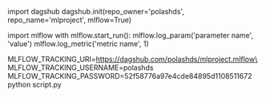 import dagshub
dagshub.init(repo_owner='polashds', repo_name='mlproject', mlflow=True)

import mlflow
with mlflow.start_run():
  mlflow.log_param('parameter name', 'value')
  mlflow.log_metric('metric name', 1)


MLFLOW_TRACKING_URI=https://dagshub.com/polashds/mlproject.mlflow\
MLFLOW_TRACKING_USERNAME=polashds\
MLFLOW_TRACKING_PASSWORD=52f58776a97e4cde84895d1108511672\
python script.py